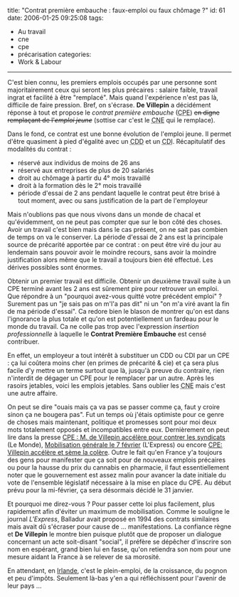 title: "Contrat première embauche : faux-emploi ou faux chômage ?"
id: 61
date: 2006-01-25 09:25:08
tags:
- Au travail
- cne
- cpe
- précarisation
categories:
- Work & Labour
---

C'est bien connu, les premiers emplois occupés par une personne sont majoritairement ceux qui seront les plus précaires : salaire faible, travail ingrat et facilité à être "remplacé". Mais quand l'expérience n'est pas là, difficile de faire pression. Bref, on s'écrase. **De Villepin** a décidément réponse à tout et propose le _contrat première embauche_ (<acronym title="Contrat Première Embauche">CPE</acronym>) <del>en digne remplaçant de l'_emploi jeune_</del> (sottise car c'est le <acronym title="Contrat Nouvelle Embauche">CNE</acronym> qui le remplace).

<!--more-->

Dans le fond, ce contrat est une bonne évolution de l'emploi jeune. Il permet d'être quasiment à pied d'égalité avec un <acronym title="Contrat à Durée Déterminée">CDD</acronym> et un <acronym title="Contrat à Durée Indéterminée">CDI</acronym>. Récapitulatif des modalités du contrat :

*   réservé aux individus de moins de 26 ans
*   réservé aux entreprises de plus de 20 salariés
*   droit au chômage à partir du 4° mois travaillé
*   droit à la formation dès le 2° mois travaillé
*   période d'essai de 2 ans pendant laquelle le contrat peut être brisé à tout moment, avec ou sans justification de la part de l'employeur

Mais n'oublions pas que nous vivons dans un monde de chacal et qu'évidemment, on ne peut pas compter que sur le bon côté des choses. Avoir un travail c'est bien mais dans le cas présent, on ne sait pas combien de temps on va le conserver. La période d'essai de 2 ans est la principale source de précarité apportée par ce contrat : on peut être viré du jour au lendemain sans pouvoir avoir le moindre recours, sans avoir la moindre justification alors même que le travail a toujours bien été effectué. Les dérives possibles sont énormes.

Obtenir un premier travail est difficile. Obtenir un deuxième travail suite à un CPE terminé avant les 2 ans est sûrement pire pour retrouver un emploi. Que répondre à un "pourquoi avez-vous quitté votre précédent emploi" ? Surement pas un "je sais pas on m'l'a pas dit" ni un "on m'a viré avant la fin de ma période d'essai". Ca redore bien le blason de montrer qu'on est dans l'ignorance la plus totale et qu'on est potentiellement un fardeau pour le monde du travail. Ca ne colle pas trop avec l'expression _insertion professionnelle_ à laquelle le **Contrat Première Embauche** est censé contribuer.

En effet, un employeur a tout intérêt à substituer un CDD ou CDI par un CPE : ça lui coûtera moins cher (en primes de précarité & cie) et ça sera plus facile d'y mettre un terme surtout que là, jusqu'à preuve du contraire, rien n'interdit de dégager un CPE pour le remplacer par un autre. Après les rasoirs jetables, voici les emplois jetables. Sans oublier les <acronym title="Contrat Nouvelle Embauche">CNE</acronym> mais c'est une autre affaire.

On peut se dire "ouais mais ça va pas se passer comme ça, faut y croire sinon ça ne bougera pas". Fut un temps où j'étais optimiste pour ce genre de choses mais maintenant, politique et promesses sont pour moi deux mots totalement opposés et incompatibles entre eux. Dernièrement on peut lire dans la presse [CPE : M. de Villepin accélère pour contrer les syndicats](http://www.lemonde.fr/web/article/0,1-0@2-3224,36-733934@51-725561,0.html) (Le Monde), [Mobilisation générale le 7 février](http://www.lexpress.fr/info/quotidien/actu.asp?id=2234) (L'Express) ou encore [CPE: Villepin accélère et sème la colère](http://www.liberation.fr/page.php?Article=353872). Outre le fait qu'en France y'a toujours des gens pour manifester que ça soit pour de nouveaux emplois précaires ou pour la hausse du prix du cannabis en pharmacie, il faut essentiellement noter que le gouvernement est assez malin pour avancer la date initiale du vote de l'ensemble législatif nécessaire à la mise en place du CPE. Au début prévu pour la mi-février, ça sera désormais décidé le 31 janvier.

Et pourquoi me direz-vous ? Pour passer cette loi plus facilement, plus rapidement afin d'éviter un maximum de mobilisation. Comme le souligne le journal _L'Express_, Balladur avait proposé en 1994 des contrats similaires mais avait dû s'écraser pour cause de ... manifestations. La confiance règne et **De Villepin** le montre bien puisque plutôt que de proposer un dialogue concernant un acte soit-disant "social", il préfère se dépêcher d'inscrire son nom en espérant, grand bien lui en fasse, qu'on retiendra son nom pour une mesure aidant la France à se relever de sa morosité.

En attendant, en [Irlande](http://www.lemonde.fr/web/article/0,1-0,36-733592,0.html), c'est le plein-emploi, de la croissance, du pognon et peu d'impôts. Seulement là-bas y'en a qui réfléchissent pour l'avenir de leur pays ...
